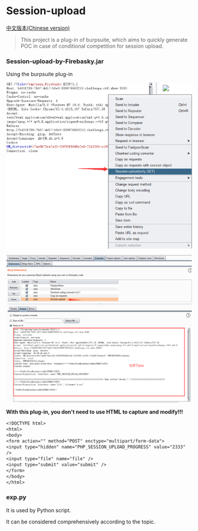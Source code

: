# Session-upload

[中文版本(Chinese version)](README.zh-cn.md)

>This project is a plug-in of burpsuite, which aims to quickly generate POC in case of conditional competition for session upload.

### Session-upload-by-Firebasky.jar

Using the burpsuite plug-in

![image-20210726120706524](img/1.png)

![image-20210726120810272](img/2.png)

**With this plug-in, you don't need to use HTML to capture and modify!!!**

```php+HTML
<!DOCTYPE html>
<html>
<body>
<form action="" method="POST" enctype="multipart/form-data">
<input type="hidden" name="PHP_SESSION_UPLOAD_PROGRESS" value="2333" />
<input type="file" name="file" />
<input type="submit" value="submit" />
</form>
</body>
</html>
```

### exp.py

It is used by Python script.

It can be considered comprehensively according to the topic.
